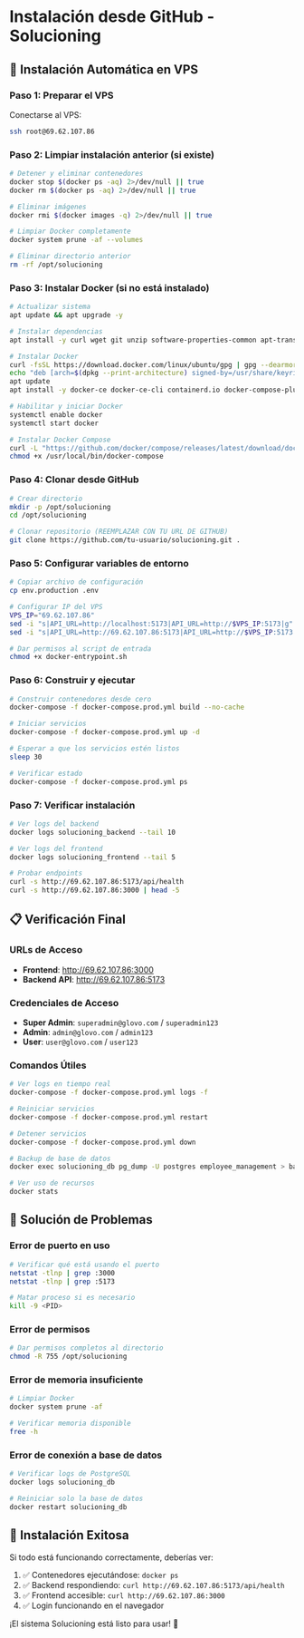 # Instalación desde GitHub - Solucioning

## 🚀 Instalación Automática en VPS

### Paso 1: Preparar el VPS

Conectarse al VPS:
```bash
ssh root@69.62.107.86
```

### Paso 2: Limpiar instalación anterior (si existe)

```bash
# Detener y eliminar contenedores
docker stop $(docker ps -aq) 2>/dev/null || true
docker rm $(docker ps -aq) 2>/dev/null || true

# Eliminar imágenes
docker rmi $(docker images -q) 2>/dev/null || true

# Limpiar Docker completamente
docker system prune -af --volumes

# Eliminar directorio anterior
rm -rf /opt/solucioning
```

### Paso 3: Instalar Docker (si no está instalado)

```bash
# Actualizar sistema
apt update && apt upgrade -y

# Instalar dependencias
apt install -y curl wget git unzip software-properties-common apt-transport-https ca-certificates gnupg lsb-release

# Instalar Docker
curl -fsSL https://download.docker.com/linux/ubuntu/gpg | gpg --dearmor -o /usr/share/keyrings/docker-archive-keyring.gpg
echo "deb [arch=$(dpkg --print-architecture) signed-by=/usr/share/keyrings/docker-archive-keyring.gpg] https://download.docker.com/linux/ubuntu $(lsb_release -cs) stable" | tee /etc/apt/sources.list.d/docker.list > /dev/null
apt update
apt install -y docker-ce docker-ce-cli containerd.io docker-compose-plugin

# Habilitar y iniciar Docker
systemctl enable docker
systemctl start docker

# Instalar Docker Compose
curl -L "https://github.com/docker/compose/releases/latest/download/docker-compose-$(uname -s)-$(uname -m)" -o /usr/local/bin/docker-compose
chmod +x /usr/local/bin/docker-compose
```

### Paso 4: Clonar desde GitHub

```bash
# Crear directorio
mkdir -p /opt/solucioning
cd /opt/solucioning

# Clonar repositorio (REEMPLAZAR CON TU URL DE GITHUB)
git clone https://github.com/tu-usuario/solucioning.git .
```

### Paso 5: Configurar variables de entorno

```bash
# Copiar archivo de configuración
cp env.production .env

# Configurar IP del VPS
VPS_IP="69.62.107.86"
sed -i "s|API_URL=http://localhost:5173|API_URL=http://$VPS_IP:5173|g" .env
sed -i "s|API_URL=http://69.62.107.86:5173|API_URL=http://$VPS_IP:5173|g" .env

# Dar permisos al script de entrada
chmod +x docker-entrypoint.sh
```

### Paso 6: Construir y ejecutar

```bash
# Construir contenedores desde cero
docker-compose -f docker-compose.prod.yml build --no-cache

# Iniciar servicios
docker-compose -f docker-compose.prod.yml up -d

# Esperar a que los servicios estén listos
sleep 30

# Verificar estado
docker-compose -f docker-compose.prod.yml ps
```

### Paso 7: Verificar instalación

```bash
# Ver logs del backend
docker logs solucioning_backend --tail 10

# Ver logs del frontend
docker logs solucioning_frontend --tail 5

# Probar endpoints
curl -s http://69.62.107.86:5173/api/health
curl -s http://69.62.107.86:3000 | head -5
```

## 📋 Verificación Final

### URLs de Acceso
- **Frontend**: http://69.62.107.86:3000
- **Backend API**: http://69.62.107.86:5173

### Credenciales de Acceso
- **Super Admin**: `superadmin@glovo.com` / `superadmin123`
- **Admin**: `admin@glovo.com` / `admin123`
- **User**: `user@glovo.com` / `user123`

### Comandos Útiles

```bash
# Ver logs en tiempo real
docker-compose -f docker-compose.prod.yml logs -f

# Reiniciar servicios
docker-compose -f docker-compose.prod.yml restart

# Detener servicios
docker-compose -f docker-compose.prod.yml down

# Backup de base de datos
docker exec solucioning_db pg_dump -U postgres employee_management > backup.sql

# Ver uso de recursos
docker stats
```

## 🔧 Solución de Problemas

### Error de puerto en uso
```bash
# Verificar qué está usando el puerto
netstat -tlnp | grep :3000
netstat -tlnp | grep :5173

# Matar proceso si es necesario
kill -9 <PID>
```

### Error de permisos
```bash
# Dar permisos completos al directorio
chmod -R 755 /opt/solucioning
```

### Error de memoria insuficiente
```bash
# Limpiar Docker
docker system prune -af

# Verificar memoria disponible
free -h
```

### Error de conexión a base de datos
```bash
# Verificar logs de PostgreSQL
docker logs solucioning_db

# Reiniciar solo la base de datos
docker restart solucioning_db
```

## 🎯 Instalación Exitosa

Si todo está funcionando correctamente, deberías ver:

1. ✅ Contenedores ejecutándose: `docker ps`
2. ✅ Backend respondiendo: `curl http://69.62.107.86:5173/api/health`
3. ✅ Frontend accesible: `curl http://69.62.107.86:3000`
4. ✅ Login funcionando en el navegador

¡El sistema Solucioning está listo para usar! 🚀 